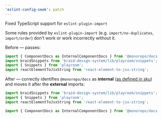 ```yaml
---
'eslint-config-seek': patch
---
```


Fixed TypeScript support for `eslint-plugin-import`

Some rules provided by `eslint-plugin-import` (e.g. `import/no-duplicates`, `import/order`) don't work or work incorrectly without it.

Before — passes:

```ts
import { ComponentDocs as InternalComponentDocs } from '@monorepo/docs';
import braidSnippets from 'braid-design-system/lib/playroom/snippets';
import { Snippets } from 'playroom';
import reactElementToJsxString from 'react-element-to-jsx-string';
```

After — correctly identifies `@monorepo/docs` as **internal** ([as defined in sku][order]) and moves it after the **external** imports:

```ts
import braidSnippets from 'braid-design-system/lib/playroom/snippets';
import { Snippets } from 'playroom';
import reactElementToJsxString from 'react-element-to-jsx-string';

import { ComponentDocs as InternalComponentDocs } from '@monorepo/docs';
```

[order]: https://github.com/seek-oss/sku/blob/cf67d47f0e109dafb0541a05c50311f56bd5baa9/config/eslint/importOrderConfig.js#L20-L29
